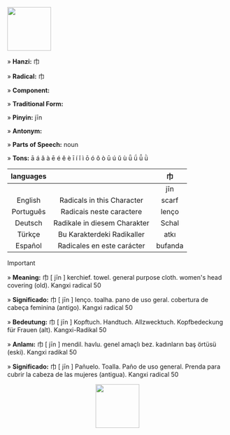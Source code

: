 <a href="https://dictionary.writtenchinese.com/worddetail/jin/18256/1/1" target="blank"><img align="center" src="" alt="" height="100" /></a> 

» **Hanzi:** 巾  

» **Radical:** 巾  

» **Component:**  

» **Traditional Form:** 

» **Pinyin:** jīn 

» **Antonym:** 

» **Parts of Speech:** noun

» **Tons:** ā á ǎ à ē é ě è ī í ǐ ì ō ó ǒ ò ū ú ǔ ù ǖ ǘ ǚ ǜ 	

| languages  |  | 巾 |
| :---: | :---: | :---: |
|  |  | jīn |
| English | Radicals in this Character | scarf | 
| Português |Radicais neste caractere | lenço |
| Deutsch | Radikale in diesem Charakter | Schal |
| Türkçe | Bu Karakterdeki Radikaller | atkı |
| Español | Radicales en este carácter | bufanda |

> [!IMPORTANT]
>
> » **Meaning:** 巾 [ jīn ] kerchief. towel. general purpose cloth. women's head covering (old). Kangxi radical 50
>
> » **Significado:** 巾 [ jīn ] lenço. toalha. pano de uso geral. cobertura de cabeça feminina (antigo). Kangxi radical 50
>
> » **Bedeutung:** 巾 [ jīn ] Kopftuch. Handtuch. Allzwecktuch. Kopfbedeckung für Frauen (alt). Kangxi-Radikal 50
>
> » **Anlamı:** 巾 [ jīn ] mendil. havlu. genel amaçlı bez. kadınların baş örtüsü (eski). Kangxi radikal 50
> 
> » **Significado:** 巾 [ jīn ] Pañuelo. Toalla. Paño de uso general. Prenda para cubrir la cabeza de las mujeres (antigua). Kangxi radical 50

<p align="center">
<a href="https://dictionary.writtenchinese.com/worddetail/jin/18256/1/1" target="blank"><img align="center" src="" alt="" height="100" /></a> 
</p>